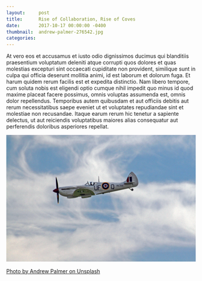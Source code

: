 ```yaml
---
layout:     post
title:      Rise of Collaboration, Rise of Coves
date:       2017-10-17 00:00:00 -0400
thumbnail:  andrew-palmer-276542.jpg
categories:
---
```


At vero eos et accusamus et iusto odio dignissimos ducimus qui blanditiis praesentium voluptatum deleniti atque corrupti quos dolores et quas molestias excepturi sint occaecati cupiditate non provident, similique sunt in culpa qui officia deserunt mollitia animi, id est laborum et dolorum fuga. Et harum quidem rerum facilis est et expedita distinctio. Nam libero tempore, cum soluta nobis est eligendi optio cumque nihil impedit quo minus id quod maxime placeat facere possimus, omnis voluptas assumenda est, omnis dolor repellendus. Temporibus autem quibusdam et aut officiis debitis aut rerum necessitatibus saepe eveniet ut et voluptates repudiandae sint et molestiae non recusandae. Itaque earum rerum hic tenetur a sapiente delectus, ut aut reiciendis voluptatibus maiores alias consequatur aut perferendis doloribus asperiores repellat.


<img src="/images/blog/andrew-palmer-276542.jpg">

<a href="https://unsplash.com/@ampalmer?utm_medium=referral&amp;utm_campaign=photographer-credit&amp;utm_content=creditBadge" target="_blank" rel="noopener noreferrer">Photo by Andrew Palmer on Unsplash</a>
